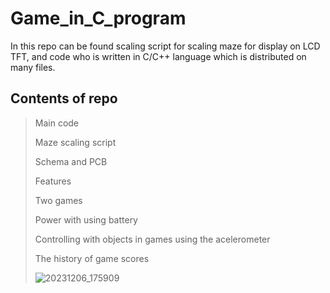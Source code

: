 # Game_in_C_program
 In this repo can be found scaling script for scaling maze for display on LCD TFT, and code who is written in C/C++ language which is distributed on many files.
## Contents of repo
> Main code
>
>  Maze scaling script
> 
> Schema and PCB
>
> Features
>
> Two games
>
> Power with using battery
>
> Controlling with objects in games using the acelerometer
>
> The history of game scores
> 
> ![20231206_175909](https://github.com/ladyM9/Game_in_C_program/assets/78236758/e344b27f-8dff-4348-a23f-a9a6c9c926ba)
